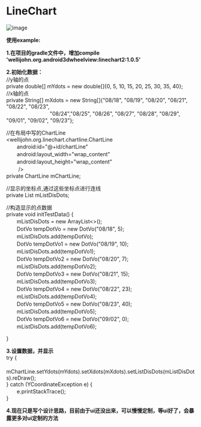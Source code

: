 # LineChart
![image](https://github.com/WelliJohn/LineChart/blob/master/imgs/shitu.gif)

<b>使用example:</b><br>

<b>1.在项目的gradle文件中，增加compile 'wellijohn.org.android3dwheelview:linechart2:1.0.5'</b><br>

<b>2.初始化数据：</b><br>
//y轴的点<br>
private double[] mYdots = new double[]{0, 5, 10, 15, 20, 25, 30, 35, 40};<br>
//x轴的点<br>
private String[] mXdots = new String[]{"08/18", "08/19", "08/20", "08/21", "08/22", "08/23",<br>　　　　　　　　 "08/24","08/25", "08/26", "08/27", "08/28", "08/29", "09/01", "09/02", "09/23"};<br>

//在布局中写的ChartLine<br>
<wellijohn.org.linechart.chartline.ChartLine<br>
        　　android:id="@+id/chartLine"<br>
        　　android:layout_width="wrap_content"<br>
        　　android:layout_height="wrap_content"<br>
       　　 /><br>
private ChartLine mChartLine;<br>


//显示的坐标点,通过这些坐标点进行连线<br>
private List<DotVo> mListDisDots;<br>

//构造显示的点数据<br>
private void initTestData() {<br>
　　mListDisDots = new ArrayList<>();<br>
　　DotVo tempDotVo = new DotVo("08/18", 5);<br>
　　mListDisDots.add(tempDotVo);<br>
　　DotVo tempDotVo1 = new DotVo("08/19", 10);<br>
　　mListDisDots.add(tempDotVo1);<br>
　　DotVo tempDotVo2 = new DotVo("08/20", 7);<br>
　　mListDisDots.add(tempDotVo2);<br>
　　DotVo tempDotVo3 = new DotVo("08/21", 15);<br>
　　mListDisDots.add(tempDotVo3);<br>
　　DotVo tempDotVo4 = new DotVo("08/22", 23);<br>
　　mListDisDots.add(tempDotVo4);<br>
　　DotVo tempDotVo5 = new DotVo("08/23", 40);<br>
　　mListDisDots.add(tempDotVo5);<br>
　　DotVo tempDotVo6 = new DotVo("09/02", 0);<br>
　　mListDisDots.add(tempDotVo6);<br>

}

<b>3.设置数据，并显示</b><br>
try {<br>
    　　mChartLine.setYdots(mYdots).setXdots(mXdots).setListDisDots(mListDisDots).reDraw();<br>
} catch (YCoordinateException e) {<br>
    　　e.printStackTrace();<br>
}<br>

<b>4.现在只是写个设计思路，目前由于ui还没出来，可以慢慢定制，等ui好了，会暴露更多对ui定制的方法</b><br>





